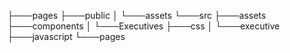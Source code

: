 ├───pages
├───public
│   └───assets
└───src
    ├───assets
    ├───components
    │   └───Executives
    ├───css
    │   └───executive
    ├───javascript
    └───pages